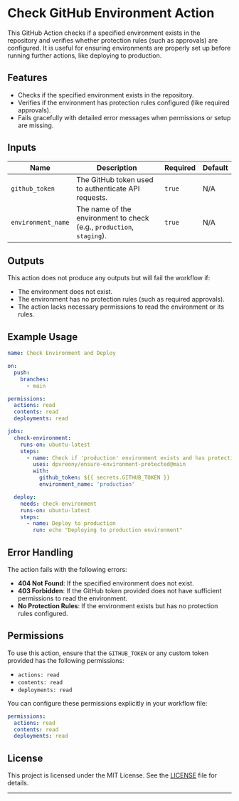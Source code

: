 # Check GitHub Environment Action

This GitHub Action checks if a specified environment exists in the repository and verifies whether protection rules (such as approvals) are configured. It is useful for ensuring environments are properly set up before running further actions, like deploying to production.

## Features
- Checks if the specified environment exists in the repository.
- Verifies if the environment has protection rules configured (like required approvals).
- Fails gracefully with detailed error messages when permissions or setup are missing.

## Inputs

| Name             | Description                                                                 | Required | Default |
|------------------|-----------------------------------------------------------------------------|----------|---------|
| `github_token`   | The GitHub token used to authenticate API requests.                         | `true`   | N/A     |
| `environment_name`| The name of the environment to check (e.g., `production`, `staging`).        | `true`   | N/A     |

## Outputs

This action does not produce any outputs but will fail the workflow if:
- The environment does not exist.
- The environment has no protection rules (such as required approvals).
- The action lacks necessary permissions to read the environment or its rules.

## Example Usage

```yaml
name: Check Environment and Deploy

on:
  push:
    branches:
      - main

permissions:
  actions: read
  contents: read
  deployments: read

jobs:
  check-environment:
    runs-on: ubuntu-latest
    steps:
      - name: Check if 'production' environment exists and has protection rules
        uses: dpvreony/ensure-environment-protected@main
        with:
          github_token: ${{ secrets.GITHUB_TOKEN }}
          environment_name: 'production'

  deploy:
    needs: check-environment
    runs-on: ubuntu-latest
    steps:
      - name: Deploy to production
        run: echo "Deploying to production environment"
```

## Error Handling

The action fails with the following errors:
- **404 Not Found**: If the specified environment does not exist.
- **403 Forbidden**: If the GitHub token provided does not have sufficient permissions to read the environment.
- **No Protection Rules**: If the environment exists but has no protection rules configured.

## Permissions

To use this action, ensure that the `GITHUB_TOKEN` or any custom token provided has the following permissions:
- `actions: read`
- `contents: read`
- `deployments: read`

You can configure these permissions explicitly in your workflow file:

```yaml
permissions:
  actions: read
  contents: read
  deployments: read
```

## License

This project is licensed under the MIT License. See the [LICENSE](LICENSE) file for details.

---
